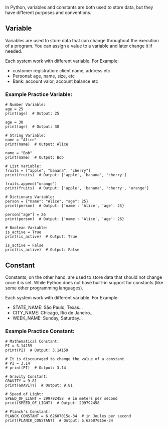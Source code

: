 
In Python, variables and constants are both used to store data, but they have different purposes and conventions.

## Variable

Variables are used to store data that can change throughout the execution of a program. You can assign a value to a variable and later change it if needed.

Each system work with different variable. For Example:
- customer registration: client name, address etc
- Personal: age, name, size, etc
- Bank: account valor, account balance etc 

### Example Practice Variable:

```
# Number Variable:
age = 25
print(age)  # Output: 25

age = 30
print(age)  # Output: 30

# String Variable:
name = "Alice"
print(name)  # Output: Alice

name = "Bob"
print(name)  # Output: Bob

# List Variable:
fruits = ["apple", "banana", "cherry"]
print(fruits)  # Output: ['apple', 'banana', 'cherry']

fruits.append("orange")
print(fruits)  # Output: ['apple', 'banana', 'cherry', 'orange']

# Dictionary Variable:
person = {"name": "Alice", "age": 25}
print(person)  # Output: {'name': 'Alice', 'age': 25}

person["age"] = 26
print(person)  # Output: {'name': 'Alice', 'age': 26}

# Boolean Variable:
is_active = True
print(is_active)  # Output: True

is_active = False
print(is_active)  # Output: False
```


## Constant

Constants, on the other hand, are used to store data that should not change once it is set. While Python does not have built-in support for constants (like some other programming languages).

Each system work with different variable. For Example:
- STATE_NAME: São Paulo, Texas...
- CITY_NAME: Chicago, Rio de Janeiro...
- WEEK_NAME: Sunday, Saturday...

### Example Practice Constant:

```
# Mathematical Constant:
PI = 3.14159
print(PI)  # Output: 3.14159

# It is discouraged to change the value of a constant
# PI = 3.14
# print(PI)  # Output: 3.14

# Gravity Constant:
GRAVITY = 9.81
print(GRAVITY)  # Output: 9.81

# Speed of Light:
SPEED_OF_LIGHT = 299792458  # in meters per second
print(SPEED_OF_LIGHT)  # Output: 299792458

# Planck's Constant:
PLANCK_CONSTANT = 6.62607015e-34  # in Joules per second
print(PLANCK_CONSTANT)  # Output: 6.62607015e-34
```

